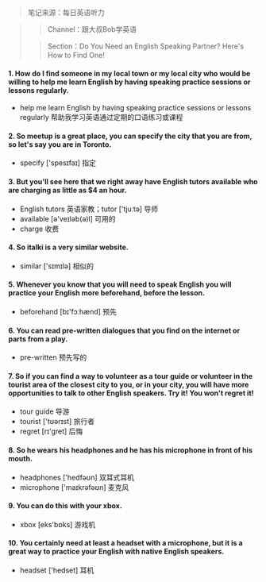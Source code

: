 > 笔记来源：每日英语听力

> > Channel：跟大叔Bob学英语
>
> > Section：Do You Need an English Speaking Partner? Here's How to Find One!

#### 1. How do I find someone in my local town or my local city who would be willing to help me learn English by having speaking practice sessions or lessons regularly.

- help me learn English by having speaking practice sessions or lessons regularly 帮助我学习英语通过定期的口语练习或课程

#### 2. So meetup is a great place, you can specify the city that you are from, so let's say you are in Toronto. 

- specify ['spesɪfaɪ] 指定

#### 3. But you'll see here that we right away have English tutors available who are charging as little as $4 an hour. 

- English tutors 英语家教；tutor ['tjuːtə] 导师
-  available [ə'veɪləb(ə)l] 可用的
- charge 收费

#### 4. So italki is a very similar website.

- similar ['sɪmɪlə] 相似的

#### 5. Whenever you know that you will need to speak English you will practice your English more beforehand, before the lesson. 

- beforehand [bɪ'fɔːhænd] 预先

#### 6. You can read pre-written dialogues that you find on the internet or parts from a play.

- pre-written 预先写的

#### 7. So if you can find a way to volunteer as a tour guide or volunteer in the tourist area of the closest city to you, or in your city, you will have more opportunities to talk to other English speakers. Try it! You won't regret it!

- tour guide 导游
- tourist ['tʊərɪst] 旅行者
- regret [rɪ'gret] 后悔

#### 8. So he wears his headphones and he has his microphone in front of his mouth.

- headphones ['hedfəʊn] 双耳式耳机
- microphone ['maɪkrəfəʊn] 麦克风

#### 9. You can do this with your xbox.

- xbox [eks'bɒks] 游戏机

#### 10. You certainly need at least a headset with a microphone, but it is a great way to practice your English with native English speakers.

- headset ['hedset] 耳机
